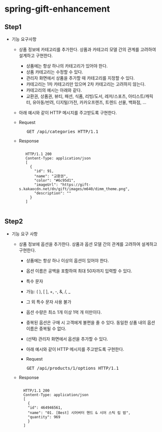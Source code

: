 # spring-gift-enhancement

## Step1
- 기능 요구사항
  - 상품 정보에 카테고리를 추가한다. 상품과 카테고리 모델 간의 관계를 고려하여 설계하고 구현한다.
    - 상품에는 항상 하나의 카테고리가 있어야 한다.
    - 상품 카테고리는 수정할 수 있다.
    - 관리자 화면에서 상품을 추가할 때 카테고리를 지정할 수 있다.
    - 카테고리는 1차 카테고리만 있으며 2차 카테고리는 고려하지 않는다.
    - 카테고리의 예시는 아래와 같다.
    - 교환권, 상품권, 뷰티, 패션, 식품, 리빙/도서, 레저/스포츠, 아티스트/캐릭터, 유아동/반려, 디지털/가전, 카카오프렌즈, 트렌드 선물, 백화점, ...
  - 아래 예시와 같이 HTTP 메시지를 주고받도록 구현한다.

  - Request
    <pre>
       GET /api/categories HTTP/1.1 
    </pre>
        
  - Response
    <pre>
    <code>
       HTTP/1.1 200 
       Content-Type: application/json
       [
         {
           "id": 91,
           "name": "교환권",
           "color": "#6c95d1",
           "imageUrl": "https://gift-s.kakaocdn.net/dn/gift/images/m640/dimm_theme.png",
           "description": ""
         }
       ]
    </code>
    </pre>

## Step2
- 기능 요구 사항
  - 상품 정보에 옵션을 추가한다. 상품과 옵션 모델 간의 관계를 고려하여 설계하고 구현한다.
    - 상품에는 항상 하나 이상의 옵션이 있어야 한다.
    - 옵션 이름은 공백을 포함하여 최대 50자까지 입력할 수 있다.
    - 특수 문자
    - 가능: ( ), [ ], +, -, &, /, _
    - 그 외 특수 문자 사용 불가
    - 옵션 수량은 최소 1개 이상 1억 개 미만이다.
    - 중복된 옵션은 구매 시 고객에게 불편을 줄 수 있다. 동일한 상품 내의 옵션 이름은 중복될 수 없다.
    - (선택) 관리자 화면에서 옵션을 추가할 수 있다.
    - 아래 예시와 같이 HTTP 메시지를 주고받도록 구현한다.

    - Request
    <pre>
       GET /api/products/1/options HTTP/1.1
    </pre>

  - Response
    <pre>
    <code>
      HTTP/1.1 200 
      Content-Type: application/json
      [
        {
        "id": 464946561,
        "name": "01. [Best] 시어버터 핸드 & 시어 스틱 립 밤",
        "quantity": 969
        }
      ]
    </code>
    </pre>

